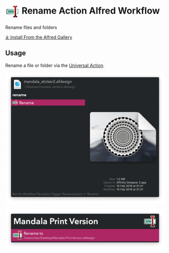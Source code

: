 # <img src='Workflow/icon.png' width='45' align='center' alt='icon'> Rename Action Alfred Workflow

Rename files and folders

<a href='https://alfred.app/workflows/vitor/rename-action'>⤓ Install From the Alfred Gallery</a>

## Usage

Rename a file or folder via the [Universal Action](https://www.alfredapp.com/help/features/universal-actions/).

![Rename action](Workflow/images/about/ua.png)

![Choosing new file name](Workflow/images/about/rename.png)
